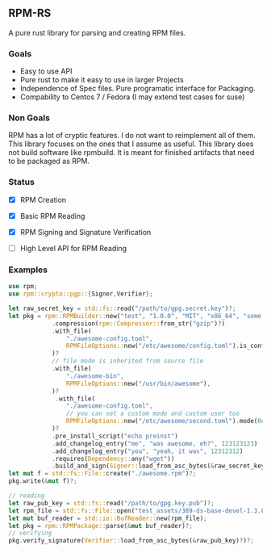 ## RPM-RS

A pure rust library for parsing and creating RPM files.

### Goals

- Easy to use API
- Pure rust to make it easy to use in larger Projects
- Independence of Spec files. Pure programatic interface for Packaging.
- Compability  to Centos 7 / Fedora (I may extend test cases for suse)

### Non Goals

RPM has a lot of cryptic features. I do not want to reimplement all of them. This library focuses on 
the ones that I assume as useful.
This library does not build software like rpmbuild. It is meant for finished artifacts that need to be packaged as RPM.

### Status

- [x] RPM Creation
- [x] Basic RPM Reading
- [x] RPM Signing and Signature Verification
- [ ] High Level API for RPM Reading



### Examples

```rust
use rpm;
use rpm::crypto::pgp::{Signer,Verifier};

let raw_secret_key = std::fs::read("/path/to/gpg.secret.key")?;
let pkg = rpm::RPMBuilder::new("test", "1.0.0", "MIT", "x86_64", "some awesome package")
            .compression(rpm::Compressor::from_str("gzip")?)
            .with_file(
                "./awesome-config.toml",
                RPMFileOptions::new("/etc/awesome/config.toml").is_config(),
            )?
            // file mode is inherited from source file
            .with_file(
                "./awesome-bin",
                RPMFileOptions::new("/usr/bin/awesome"),
            )?
             .with_file(
                "./awesome-config.toml",
                // you can set a custom mode and custom user too
                RPMFileOptions::new("/etc/awesome/second.toml").mode(0o100744).user("hugo"),
            )?
            .pre_install_script("echo preinst")
            .add_changelog_entry("me", "was awesome, eh?", 123123123)
            .add_changelog_entry("you", "yeah, it was", 12312312)
            .requires(Dependency::any("wget"))
            .build_and_sign(Signer::load_from_asc_bytes(&raw_secret_key)?)
let mut f = std::fs::File::create("./awesome.rpm")?;   
pkg.write(&mut f)?;

// reading
let raw_pub_key = std::fs::read("/path/to/gpg.key.pub")?;
let rpm_file = std::fs::File::open("test_assets/389-ds-base-devel-1.3.8.4-15.el7.x86_64.rpm")?;
let mut buf_reader = std::io::BufReader::new(rpm_file);
let pkg = rpm::RPMPackage::parse(&mut buf_reader)?;
// verifying
pkg.verify_signature(Verifier::load_from_asc_bytes(&raw_pub_key)?)?;
```
